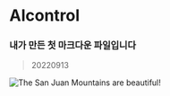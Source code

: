 # AIcontrol

### 내가 만든 첫 마크다운 파일입니다
>20220913

![The San Juan Mountains are beautiful!](/assets/images/san-juan-mountains.jpg "San Juan Mountains")



